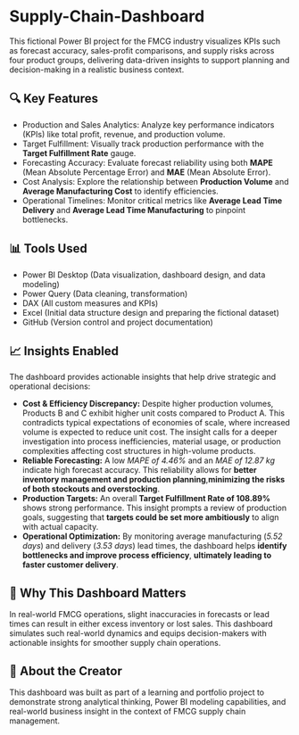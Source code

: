 # Supply-Chain-Dashboard
This fictional Power BI project for the FMCG industry visualizes KPIs such as forecast accuracy, sales-profit comparisons, and supply risks across four product groups, delivering data-driven insights to support planning and decision-making in a realistic business context.
## 🔍 Key Features
- Production and Sales Analytics: Analyze key performance indicators (KPIs) like total profit, revenue, and production volume.
- Target Fulfillment: Visually track production performance with the **Target Fulfillment Rate** gauge.
- Forecasting Accuracy: Evaluate forecast reliability using both **MAPE** (Mean Absolute Percentage Error) and **MAE** (Mean Absolute Error).
- Cost Analysis: Explore the relationship between **Production Volume** and **Average Manufacturing Cost** to identify efficiencies.
- Operational Timelines: Monitor critical metrics like **Average Lead Time Delivery** and **Average Lead Time Manufacturing** to pinpoint bottlenecks.
## 📊 Tools Used
- Power BI Desktop (Data visualization, dashboard design, and data modeling)
- Power Query (Data cleaning, transformation)
- DAX (All custom measures and KPIs)
- Excel (Initial data structure design and preparing the fictional dataset)
- GitHub (Version control and project documentation)
## 📈 Insights Enabled
The dashboard provides actionable insights that help drive strategic and operational decisions:
- **Cost & Efficiency Discrepancy:** Despite higher production volumes, Products B and C exhibit higher unit costs compared to Product A. This contradicts typical expectations of economies of scale, where increased volume is expected to reduce unit cost. The insight calls for a deeper investigation into process inefficiencies, material usage, or production complexities affecting cost structures in high-volume products.
- **Reliable Forecasting:** A low *MAPE of 4.46%* and an *MAE of 12.87 kg* indicate high forecast accuracy. This reliability allows for **better inventory management and production planning**,**minimizing the risks of both stockouts and overstocking**.
- **Production Targets:** An overall **Target Fulfillment Rate of 108.89%** shows strong performance. This insight prompts a review of production goals, suggesting that **targets could be set more ambitiously** to align with actual capacity.
- **Operational Optimization:** By monitoring average manufacturing (*5.52 days*) and delivery (*3.53 days*) lead times, the dashboard helps **identify bottlenecks and improve process efficiency**, **ultimately leading to faster customer delivery**.
## 🧠 Why This Dashboard Matters
In real-world FMCG operations, slight inaccuracies in forecasts or lead times can result in either excess inventory or lost sales. This dashboard simulates such real-world dynamics and equips decision-makers with actionable insights for smoother supply chain operations.
## 👤 About the Creator
This dashboard was built as part of a learning and portfolio project to demonstrate strong analytical thinking, Power BI modeling capabilities, and real-world business insight in the context of FMCG supply chain management.
